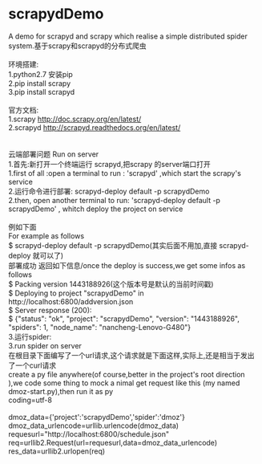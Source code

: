 # scrapydDemo
A demo for scrapyd and scrapy which realise a simple distributed spider system.基于scrapy和scrapyd的分布式爬虫 <br><br>
环境搭建:  <br>
1.python2.7 安装pip <br>
2.pip install scrapy <br>
3.pip install scrapyd <br>
<br>
官方文档: <br> 
1.scrapy  http://doc.scrapy.org/en/latest/ <br> 
2.scrapyd http://scrapyd.readthedocs.org/en/latest/ <br>
<br>
<br>
云端部署问题
Run on server
<br>
1.首先:新打开一个终端运行 scrapyd,把scrapy 的server端口打开<br>
1.first of all :open a terminal to run : 'scrapyd' ,which start the scrapy's service<br>
2.运行命令进行部署: scrapyd-deploy default -p scrapydDemo<br>
2.then, open another terminal to run: 'scrapyd-deploy default -p scrapydDemo' , whitch deploy the project on service  <br><br>
例如下面<br>
For example as follows <br>
$ scrapyd-deploy default -p scrapydDemo(其实后面不用加,直接 scrapyd-deploy 就可以了)<br>
部署成功 返回如下信息/once the deploy is success,we get some infos as follows<br>
$ Packing version 1443188926(这个版本号是默认的当前时间戳)<br>
$ Deploying to project "scrapydDemo" in http://localhost:6800/addversion.json<br>
$ Server response (200):<br>
$ {"status": "ok", "project": "scrapydDemo", "version": "1443188926", "spiders": 1, "node_name": "nancheng-Lenovo-G480"}<br>
3.运行spider:  <br>
3.run spider on server<br>
 在根目录下面编写了一个url请求,这个请求就是下面这样,实际上,还是相当于发出了一个curl请求<br>
create a py file anywhere(of course,better in the project's root direction ),we code some thing to mock a nimal get request  like this (my named dmoz-start.py),then run it as py<br>
coding=utf-8   <br>      
 dmoz_data={'project':'scrapydDemo','spider':'dmoz'}<br>
 dmoz_data_urlencode=urllib.urlencode(dmoz_data)<br>
 requesurl="http://localhost:6800/schedule.json"<br>
 req=urllib2.Request(url=requesurl,data=dmoz_data_urlencode)<br>
 res_data=urllib2.urlopen(req)<br>
